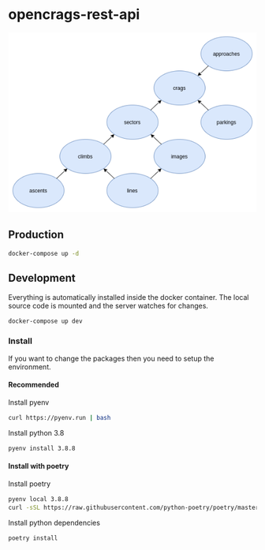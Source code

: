 # opencrags-rest-api

![database diagram](opencrags-diagram.png)

## Production

```bash
docker-compose up -d
```

## Development

Everything is automatically installed inside the docker container. The local
source code is mounted and the server watches for changes.

```bash
docker-compose up dev
```

### Install

If you want to change the packages then you need to setup the environment.

#### Recommended
Install pyenv
```bash
curl https://pyenv.run | bash
```

Install python 3.8
```bash
pyenv install 3.8.8
```

#### Install with poetry
Install poetry
```bash
pyenv local 3.8.8
curl -sSL https://raw.githubusercontent.com/python-poetry/poetry/master/get-poetry.py | python -
```

Install python dependencies
```bash
poetry install
```

